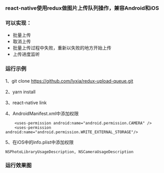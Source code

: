 ### react-native使用redux做图片上传队列操作，兼容Android和iOS

### 可以实现：
- 批量上传
- 取消上传
- 批量上传过程中失败，重新以失败的地方开始上传
- 上传进度监听

### 运行示例
1、git clone https://github.com/lyxia/redux-upload-queue.git

2、yarn install

3、react-native link

4、AndroidManifest.xml中添加权限
```
    <uses-permission android:name="android.permission.CAMERA" />
    <uses-permission android:name="android.permission.WRITE_EXTERNAL_STORAGE"/>
```

5、在iOS中的info.plist中添加权限
```
NSPhotoLibraryUsageDescription, NSCameraUsageDescription
```

### 运行效果图

